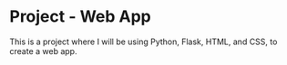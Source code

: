 # Project - Web App

This is a project where I will be using Python, Flask, HTML, and CSS, to create a web app.
